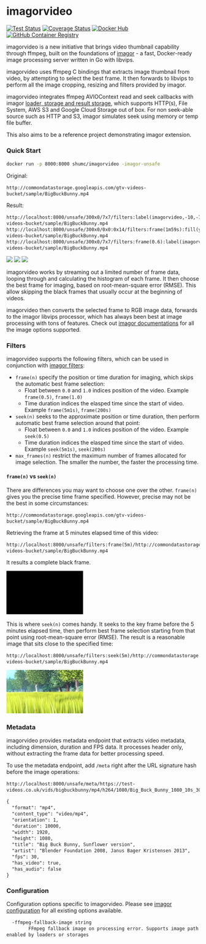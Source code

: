 # imagorvideo

[![Test Status](https://github.com/cshum/imagorvideo/workflows/test/badge.svg)](https://github.com/cshum/imagorvideo/actions/workflows/test.yml)
[![Coverage Status](https://img.shields.io/coveralls/github/cshum/imagorvideo)](https://coveralls.io/github/cshum/imagorvideo?branch=master)
[![Docker Hub](https://img.shields.io/badge/docker-shumc/imagorvideo-blue.svg)](https://hub.docker.com/r/shumc/imagorvideo/)
[![GitHub Container Registry](https://ghcr-badge.herokuapp.com/cshum/imagorvideo/latest_tag?trim=major&label=ghcr.io&ignore=next,master&color=%23007ec6)](https://github.com/cshum/imagorvideo/pkgs/container/imagorvideo)

imagorvideo is a new initiative that brings video thumbnail capability through ffmpeg, built on the foundations of [imagor](https://github.com/cshum/imagor) - a fast, Docker-ready image processing server written in Go with libvips.

imagorvideo uses ffmpeg C bindings that extracts image thumbnail from video, by attempting to select the best frame. It then forwards to libvips to perform all the image cropping, resizing and filters provided by imagor.

imagorvideo integrates ffmpeg AVIOContext read and seek callbacks with imagor [loader, storage and result storage](https://github.com/cshum/imagor#loader-storage-and-result-storage), which supports HTTP(s), File System, AWS S3 and Google Cloud Storage out of box. For non seek-able source such as HTTP and S3, imagor simulates seek using memory or temp file buffer.

This also aims to be a reference project demonstrating imagor extension.

### Quick Start

```bash
docker run -p 8000:8000 shumc/imagorvideo -imagor-unsafe
```

Original:
```
http://commondatastorage.googleapis.com/gtv-videos-bucket/sample/BigBuckBunny.mp4
```

Result:
```
http://localhost:8000/unsafe/300x0/7x7/filters:label(imagorvideo,-10,-7,15,yellow):fill(yellow)/http://commondatastorage.googleapis.com/gtv-videos-bucket/sample/BigBuckBunny.mp4
http://localhost:8000/unsafe/300x0/0x0:0x14/filters:frame(1m59s):fill(yellow):label(imagorvideo,center,bottom,12,black,20)/http://commondatastorage.googleapis.com/gtv-videos-bucket/sample/BigBuckBunny.mp4
http://localhost:8000/unsafe/300x0/7x7/filters:frame(0.6):label(imagorvideo,10,-7,15,yellow):fill(yellow)/http://commondatastorage.googleapis.com/gtv-videos-bucket/sample/BigBuckBunny.mp4
```

<img src="https://raw.githubusercontent.com/cshum/imagorvideo/master/testdata/demo.jpg" height="150" /> <img src="https://raw.githubusercontent.com/cshum/imagorvideo/master/testdata/demo2.jpg" height="150" /> <img src="https://raw.githubusercontent.com/cshum/imagorvideo/master/testdata/demo3.jpg" height="150" /> 

imagorvideo works by streaming out a limited number of frame data, looping through and calculating the histogram of each frame. It then choose the best frame for imaging, based on root-mean-square error (RMSE). This allow skipping the black frames that usually occur at the beginning of videos. 

imagorvideo then converts the selected frame to RGB image data, forwards to the imagor libvips processor, which has always been best at image processing with tons of features. Check out [imagor documentations](https://github.com/cshum/imagor#image-endpoint) for all the image options supported.

### Filters

imagorvideo supports the following filters, which can be used in conjunction with [imagor filters](https://github.com/cshum/imagor#filters):

- `frame(n)` specify the position or time duration for imaging, which skips the automatic best frame selection:
  - Float between `0.0` and `1.0` indices position of the video. Example `frame(0.5)`, `frame(1.0)`
  - Time duration indices the elasped time since the start of video. Example `frame(5m1s)`, `frame(200s)`
- `seek(n)` seeks to the approximate position or time duration, then perform automatic best frame selection around that point:
  - Float between `0.0` and `1.0` indices position of the video. Example `seek(0.5)`
  - Time duration indices the elasped time since the start of video. Example `seek(5m1s)`, `seek(200s)`
- `max_frames(n)` restrict the maximum number of frames allocated for image selection. The smaller the number, the faster the processing time.

#### `frame(n)` vs `seek(n)`

There are differences you may want to choose one over the other.
`frame(n)` gives you the precise time frame specified. However, precise may not be the best in some circumstances:
```
http://commondatastorage.googleapis.com/gtv-videos-bucket/sample/BigBuckBunny.mp4
```
Retrieving the frame at 5 minutes elapsed time of this video:
```
http://localhost:8000/unsafe/filters:frame(5m)/http://commondatastorage.googleapis.com/gtv-videos-bucket/sample/BigBuckBunny.mp4
```
It results a complete black frame. 

![black](https://raw.githubusercontent.com/cshum/imagorvideo/master/testdata/black.jpg)

This is where `seek(n)` comes handy. It seeks to the key frame before the 5 minutes elapsed time, then perform best frame selection starting from that point using root-mean-square error (RMSE).
The result is a reasonable image that sits close to the specified time:

```
http://localhost:8000/unsafe/filters:seek(5m)/http://commondatastorage.googleapis.com/gtv-videos-bucket/sample/BigBuckBunny.mp4
```
![seek 5m](https://raw.githubusercontent.com/cshum/imagorvideo/master/testdata/seek5m.jpg)

### Metadata

imagorvideo provides metadata endpoint that extracts video metadata, including dimension, duration and FPS data. It processes header only, without extracting the frame data for better processing speed.

To use the metadata endpoint, add `/meta` right after the URL signature hash before the image operations:

```
http://localhost:8000/unsafe/meta/https://test-videos.co.uk/vids/bigbuckbunny/mp4/h264/1080/Big_Buck_Bunny_1080_10s_30MB.mp4
```

```jsonc
{
  "format": "mp4",
  "content_type": "video/mp4",
  "orientation": 1,
  "duration": 10000,
  "width": 1920,
  "height": 1080,
  "title": "Big Buck Bunny, Sunflower version",
  "artist": "Blender Foundation 2008, Janus Bager Kristensen 2013",
  "fps": 30,
  "has_video": true,
  "has_audio": false
}
```

### Configuration

Configuration options specific to imagorvideo. Please see [imagor configuration](https://github.com/cshum/imagor#configuration) for all existing options available.

```
  -ffmpeg-fallback-image string
        FFmpeg fallback image on processing error. Supports image path enabled by loaders or storages
```


